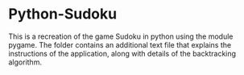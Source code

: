 # Python-Sudoku

This is a recreation of the game Sudoku in python using the module pygame. The folder contains an additional text file that explains the instructions of the application,
along with details of the backtracking algorithm.

